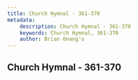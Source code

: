 ```yaml
---
title: Church Hymnal - 361-370
metadata:
    description: Church Hymnal - 361-370
    keywords: Church Hymnal, 361-370
    author: Brian Onang'o
---
```



## Church Hymnal - 361-370
  